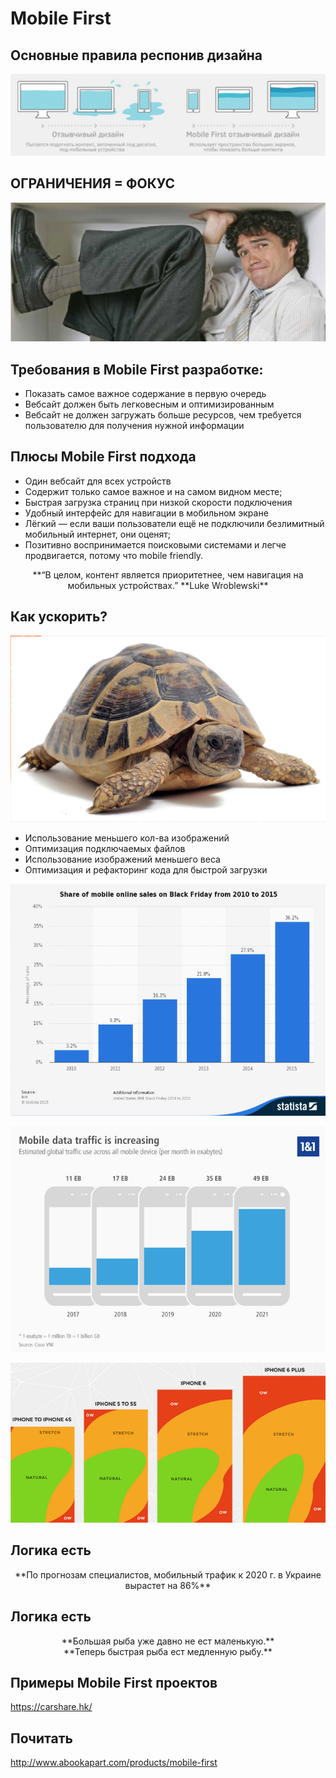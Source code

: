 # Mobile First

## Основные правила респонив дизайна

![WD-3-21-1](images/2019/03/wd-3-21-1.png)

## ОГРАНИЧЕНИЯ = ФОКУС

![WD-3-21-2](images/2019/03/wd-3-21-2.png)

## Требования в Mobile First разработке:

- Показать самое важное содержание в первую очередь
- Вебсайт должен быть легковесным и оптимизированным
- Вебсайт не должен загружать больше ресурсов, чем требуется пользователю для получения нужной информации

## Плюсы Mobile First подхода

- Один вебсайт для всех устройств
- Содержит только самое важное и на самом видном месте;
- Быстрая загрузка страниц при низкой скорости подключения
- Удобный интерфейс для навигации в мобильном экране
- Лёгкий — если ваши пользователи ещё не подключили безлимитный мобильный интернет, они оценят;
- Позитивно воспринимается поисковыми системами и легче продвигается, потому что mobile friendly.

<center>  **“В целом, контент является приоритетнее, чем навигация на мобильных устройствах.”
**Luke Wroblewski** </center >

## Как ускорить?

![WD-3-21-3](images/2019/03/wd-3-21-3.png)

- Использование меньшего кол-ва изображений
- Оптимизация подключаемых файлов
- Использование изображений меньшего веcа
- Оптимизация и рефакторинг кода для быстрой загрузки

![WD-3-21-4](images/2019/03/wd-3-21-4.png)

![WD-3-21-5](images/2019/03/wd-3-21-5.png)

![WD-3-21-6](images/2019/03/wd-3-21-6.png)

## Логика есть

<center> **По прогнозам специалистов, мобильный трафик к 2020 г.
в Украине вырастет на 86%** </center >

## Логика есть

<center> **Большая рыба уже давно не ест маленькую.** </center >

<center> **Теперь быстрая рыба ест медленную рыбу.** </center >

## Примеры Mobile First проектов

https://carshare.hk/

## Почитать

http://www.abookapart.com/products/mobile-first
